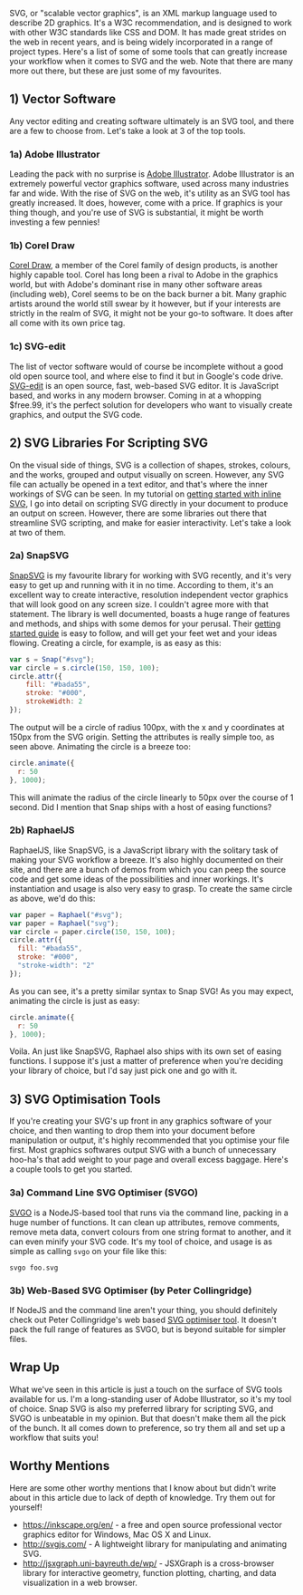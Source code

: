 SVG, or "scalable vector graphics", is an XML markup language used to describe 2D graphics. It's a W3C recommendation, and is designed to work with other W3C standards like CSS and DOM. It has made great strides on the web in recent years, and is being widely incorporated in a range of project types. Here's a list of some of some tools that can greatly increase your workflow when it comes to SVG and the web. Note that there are many more out there, but these are just some of my favourites.

## 1) Vector Software

Any vector editing and creating software ultimately is an SVG tool, and there are a few to choose from. Let's take a look at 3 of the top tools. 

### 1a) Adobe Illustrator

Leading the pack with no surprise is [Adobe Illustrator](http://www.adobe.com/products/illustrator.html). Adobe Illustrator is an extremely powerful vector graphics software, used across many industries far and wide. With the rise of SVG on the web, it's utility as an SVG tool has greatly increased. It does, however, come with a price. If graphics is your thing though, and you're use of SVG is substantial, it might be worth investing a few pennies!

### 1b) Corel Draw

[Corel Draw](http://www.coreldraw.com/rw/product/graphic-design-software/), a member of the Corel family of design products, is another highly capable tool. Corel has long been a rival to Adobe in the graphics world, but with Adobe's dominant rise in many other software areas (including web), Corel seems to be on the back burner a bit. Many graphic artists around the world still swear by it however, but if your interests are strictly in the realm of SVG, it might not be your go-to software. It does after all come with its own price tag.

### 1c) SVG-edit

The list of vector software would of course be incomplete without a good old open source tool, and where else to find it but in Google's code drive. [SVG-edit](https://code.google.com/p/svg-edit/) is an open source, fast, web-based SVG editor. It is JavaScript based, and works in any modern browser. Coming in at a whopping $free.99, it's the perfect solution for developers who want to visually create graphics, and output the SVG code.

## 2) SVG Libraries For Scripting SVG

On the visual side of things, SVG is a collection of shapes, strokes, colours, and the works, grouped and output visually on screen. However, any SVG file can actually be opened in a text editor, and that's where the inner workings of SVG can be seen. In my tutorial on [getting started with inline SVG](http://callmenick.com/2014/10/19/getting-started-inline-svg/), I go into detail on scripting SVG directly in your document to produce an output on screen. However, there are some libraries out there that streamline SVG scripting, and make for easier interactivity. Let's take a look at two of them.

### 2a) SnapSVG

[SnapSVG](http://snapsvg.io/) is my favourite library for working with SVG recently, and it's very easy to get up and running with it in no time. According to them, it's an excellent way to create interactive, resolution independent vector graphics that will look good on any screen size. I couldn't agree more with that statement. The library is well documented, boasts a huge range of features and methods, and ships with some demos for your perusal. Their [getting started guide](http://snapsvg.io/start/) is easy to follow, and will get your feet wet and your ideas flowing. Creating a circle, for example, is as easy as this:

```javascript
var s = Snap("#svg");
var circle = s.circle(150, 150, 100);
circle.attr({
    fill: "#bada55",
    stroke: "#000",
    strokeWidth: 2
});
```

The output will be a circle of radius 100px, with the x and y coordinates at 150px from the SVG origin. Setting the attributes is really simple too, as seen above. Animating the circle is a breeze too:

```javascript
circle.animate({
  r: 50
}, 1000);
```

This will animate the radius of the circle linearly to 50px over the course of 1 second. Did I mention that Snap ships with a host of easing functions?

### 2b) RaphaelJS

RaphaelJS, like SnapSVG, is a JavaScript library with the solitary task of making your SVG workflow a breeze. It's also highly documented on their site, and there are a bunch of demos from which you can peep the source code and get some ideas of the possibilities and inner workings. It's instantiation and usage is also very easy to grasp. To create the same circle as above, we'd do this:

```javascript
var paper = Raphael("#svg");
var paper = Raphael("svg");
var circle = paper.circle(150, 150, 100);
circle.attr({
  fill: "#bada55",
  stroke: "#000",
  "stroke-width": "2"
});
```

As you can see, it's a pretty similar syntax to Snap SVG! As you may expect, animating the circle is just as easy:

```javascript
circle.animate({
  r: 50
}, 1000);
```

Voila. An just like SnapSVG, Raphael also ships with its own set of easing functions. I suppose it's just a matter of preference when you're deciding your library of choice, but I'd say just pick one and go with it.

## 3) SVG Optimisation Tools

If you're creating your SVG's up front in any graphics software of your choice, and then wanting to drop them into your document before manipulation or output, it's highly recommended that you optimise your file first. Most graphics softwares output SVG with a bunch of unnecessary hoo-ha's that add weight to your page and overall excess baggage. Here's a couple tools to get you started.

### 3a) Command Line SVG Optimiser (SVGO)

[SVGO](https://github.com/svg/svgo) is a NodeJS-based tool that runs via the command line, packing in a huge number of functions. It can clean up attributes, remove comments, remove meta data, convert colours from one string format to another, and it can even minify your SVG code. It's my tool of choice, and usage is as simple as calling `svgo` on your file like this:

```
svgo foo.svg
```

### 3b) Web-Based SVG Optimiser (by Peter Collingridge)

If NodeJS and the command line aren't your thing, you should definitely check out Peter Collingridge's web based [SVG optimiser tool](http://petercollingridge.appspot.com/svg_optimiser). It doesn't pack the full range of features as SVGO, but is beyond suitable for simpler files.

## Wrap Up

What we've seen in this article is just a touch on the surface of SVG tools available for us. I'm a long-standing user of Adobe Illustrator, so it's my tool of choice. Snap SVG is also my preferred library for scripting SVG, and SVGO is unbeatable in my opinion. But that doesn't make them all the pick of the bunch. It all comes down to preference, so try them all and set up a workflow that suits you!

## Worthy Mentions

Here are some other worthy mentions that I know about but didn't write about in this article due to lack of depth of knowledge. Try them out for yourself!

* https://inkscape.org/en/ - a free and open source professional vector graphics editor for Windows, Mac OS X and Linux.
* http://svgjs.com/ - A lightweight library for manipulating and animating SVG.
* http://jsxgraph.uni-bayreuth.de/wp/ - JSXGraph is a cross-browser library for interactive geometry, function plotting, charting, and data visualization in a web browser.
